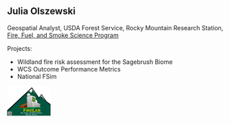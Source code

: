 ## Julia Olszewski


Geospatial Analyst,
USDA Forest Service, Rocky Mountain Research Station,
[Fire, Fuel, and Smoke Science Program](https://research.fs.usda.gov/firelab)

Projects:
* Wildland fire risk assessment for the Sagebrush Biome
* WCS Outcome Performance Metrics
* National FSim

<img 
  src="/img/fire_lab_logo_Final.png" 
  alt="Fire Lab logo" 
  width="20%">
